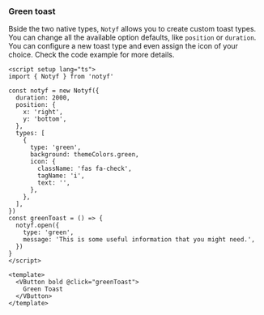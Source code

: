 ### Green toast

Bside the two native types, `Notyf` allows you to create custom toast types.
You can change all the available option defaults, like `position` or `duration`.
You can configure a new toast type and even assign the icon of your choice.
Check the code example for more details.

<!--code-->

```vue
<script setup lang="ts">
import { Notyf } from 'notyf'

const notyf = new Notyf({
  duration: 2000,
  position: {
    x: 'right',
    y: 'bottom',
  },
  types: [
    {
      type: 'green',
      background: themeColors.green,
      icon: {
        className: 'fas fa-check',
        tagName: 'i',
        text: '',
      },
    },
  ],
})
const greenToast = () => {
  notyf.open({
    type: 'green',
    message: 'This is some useful information that you might need.',
  })
}
</script>

<template>
  <VButton bold @click="greenToast">
    Green Toast
  </VButton>
</template>
```

<!--/code-->
